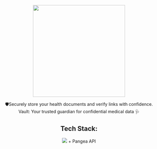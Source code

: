<div align='center'>
  <img src="https://github.com/vaishnavi-3969/Pangea-TeleGuard/assets/80088403/62144c6a-ef35-4695-b40f-91a30e9d2b77" width="300px"/>
  <p>🛡️Securely store your health documents and verify links with confidence. Vault: Your trusted guardian for confidential medical data 🩺</p>

  <h2>Tech Stack: </h2>
  <img src="https://skillicons.dev/icons?i=react,js,tailwind,git,github,js,vercel" /> + Pangea API

  


  
</div>
